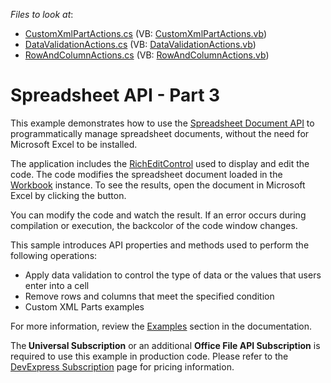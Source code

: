 <!-- default file list -->
*Files to look at*:

* [CustomXmlPartActions.cs](./CS/Spreadsheet_Document_Api_Part_3/CodeExamples/CustomXmlPartActions.cs) (VB: [CustomXmlPartActions.vb](./VB/Spreadsheet_Document_Api_Part_3/CodeExamples/CustomXmlPartActions.vb))
* [DataValidationActions.cs](./CS/Spreadsheet_Document_Api_Part_3/CodeExamples/DataValidationActions.cs) (VB: [DataValidationActions.vb](./VB/Spreadsheet_Document_Api_Part_3/CodeExamples/DataValidationActions.vb))
* [RowAndColumnActions.cs](./CS/Spreadsheet_Document_Api_Part_3/CodeExamples/RowAndColumnActions.cs) (VB: [RowAndColumnActions.vb](./VB/Spreadsheet_Document_Api_Part_3/CodeExamples/RowAndColumnActions.vb))
<!-- default file list end -->

# Spreadsheet API - Part 3

This example demonstrates how to use the <a href="https://documentation.devexpress.com/OfficeFileAPI/14912/Spreadsheet-Document-API">Spreadsheet Document API</a> to programmatically manage spreadsheet documents, without the need for Microsoft Excel to be installed.

The application includes the <a href="https://documentation.devexpress.com/#WindowsForms/CustomDocument6975">RichEditControl</a> used to display and edit the code. The code modifies the spreadsheet document loaded in the <a href="https://documentation.devexpress.com/OfficeFileAPI/DevExpress.Spreadsheet.Workbook.class">Workbook</a> instance. To see the results, open the document in Microsoft Excel by clicking the button.

You can modify the code and watch the result. If an error occurs during compilation or execution, the backcolor of the code window changes.

This sample introduces API properties and methods used to perform the following operations:
- Apply data validation to control the type of data or the values that users enter into a cell
- Remove rows and columns that meet the specified condition
- Custom XML Parts examples

For more information, review the <a href="https://documentation.devexpress.com/OfficeFileAPI/12074/Spreadsheet-Document-API/Examples"><u>Examples</u></a> section in the documentation.

The<strong> Universal Subscription</strong> or an additional <strong>Office File API Subscription</strong> is required to use this example in production code. Please refer to the <a href="https://www.devexpress.com/Buy/NET/">DevExpress Subscription</a> page for pricing information.
